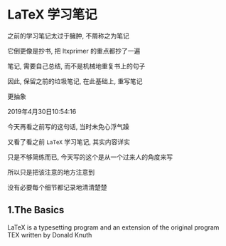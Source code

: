 # LaTeX 学习笔记

之前的学习笔记太过于臃肿, 不屑称之为笔记

它倒更像是抄书, 把 ltxprimer 的重点都抄了一遍

笔记, 需要自己总结, 而不是机械地重复书上的句子

因此, 保留之前的垃圾笔记, 在此基础上, 重写笔记

更抽象



2019年4月30日10:54:16

今天再看之前写的这句话, 当时未免心浮气躁

又看了看之前 `LaTeX` 学习笔记, 其实内容详实

只是不够简练而已, 今天写的这个是从一个过来人的角度来写

所以只是把该注意的地方注意到

没有必要每个细节都记录地清清楚楚



## 1.The Basics



LaTeX is a typesetting program and an extension of the original program TEX written by Donald Knuth 